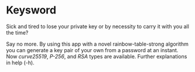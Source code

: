 # Keysword

Sick and tired to lose your private key or by necessity to carry it with you all the time? 

Say no more. By using this app with a novel rainbow-table-strong algorithm you can generate a key pair of your own from a password at an instant. Now *curve25519*, *P-256*, and *RSA* types are available. Further explanations in help (-h).
